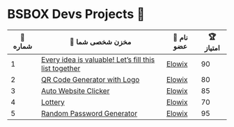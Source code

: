 # BSBOX Devs Projects 🚀

<table>
  <thead>
    <tr>
      <th>🔢 شماره</th>
      <th>🔗 مخزن شخصی شما</th>
      <th>👤 نام عضو</th>
      <th>🏆 امتیاز</th>
    </tr>
  </thead>
  <tbody>
    <tr>
      <td>1</td>
      <td><a href="https://github.com/Elowix/python-mini-projects">Every idea is valuable! Let’s fill this list together</a></td>
      <td><a href="https://github.com/Elowix">Elowix</a></td>
      <td>90</td>
    </tr>
    <tr>
      <td>2</td>
      <td><a href="https://github.com/Elowix/python-mini-projects/tree/main/QRCode-generator">QR Code Generator with Logo</a></td>
      <td><a href="https://github.com/Elowix">Elowix</a></td>
      <td>80</td>
    </tr>
    <tr>
      <td>3</td>
      <td><a href="https://github.com/Elowix/python-mini-projects/tree/main/auto-website-clicker">Auto Website Clicker</a></td>
      <td><a href="https://github.com/Elowix">Elowix</a></td>
      <td>85</td>
    </tr>
    <tr>
      <td>4</td>
      <td><a href="https://github.com/Elowix/python-mini-projects/tree/main/lottery">Lottery</a></td>
      <td><a href="https://github.com/Elowix">Elowix</a></td>
      <td>70</td>
    </tr>
    <tr>
      <td>5</td>
      <td><a href="https://github.com/Elowix/python-mini-projects/tree/main/random-password-generator">Random Password Generator</a></td>
      <td><a href="https://github.com/Elowix">Elowix</a></td>
      <td>95</td>
    </tr>
  </tbody>
</table>
